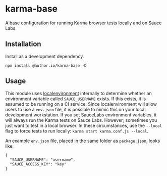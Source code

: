 # karma-base
 A base configuration for running Karma browser tests locally and on Sauce Labs.

## Installation

Install as a development dependency.

`npm install @author.io/karma-base -D`

## Usage

This module uses [localenvironment](https://github.com/coreybutler/localenvironment) internally to determine whether an environment variable called `SAUCE_USERNAME` exists. If this exists, it is assumed to be running on a CI service. Since localenvironment will allow users to use a `env.json` file, it is possible to mimic this on your local development workstation. If you set SauceLabs environment variables, it will always run the Karma tests on Sauce Labs. However; sometimes you just want to test in a local browser. In these circumstances, use the `--local` flag to force tests to run locally: `karma start karma.conf.js --local`.

An example `env.json` file, placed in the same folder as `package.json`, looks like:

```
{
  "SAUCE_USERNAME": "username",
  "SAUCE_ACCESS_KEY": "key"
}
```
